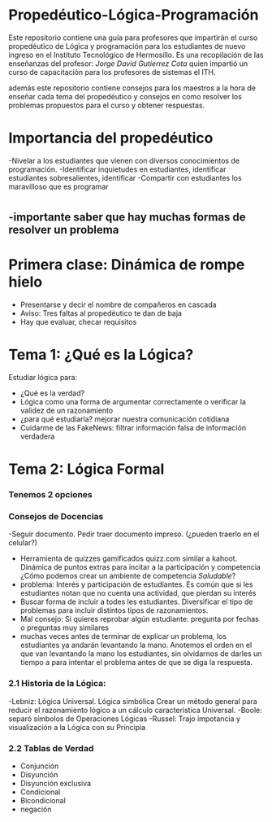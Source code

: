 # Propedéutico-Lógica-Programación

Este repositorio contiene una guía para profesores que impartirán el curso propedéutico de Lógica y programación para los estudiantes de nuevo ingreso en el Instituto Tecnológico de Hermosillo. Es una recopilación de las enseñanzas del profesor: *Jorge David Gutierrez Cota* quien impartió un curso de capacitación para los profesores de sistemas el ITH.

además este repositorio contiene consejos para los maestros a la hora de enseñar cada tema del propedéutico y consejos en como resolver los problemas propuestos para el curso y obtener respuestas.

# Importancia del propedéutico
-Nivelar a los estudiantes que vienen con diversos conocimientos de programación.
-Identificar inquietudes en estudiantes, identificar estudiantes sobresalientes, identificar
-Compartir con estudiantes los maravilloso que es programar

#
-importante saber que hay muchas formas de resolver un problema
-

# Primera clase: Dinámica de rompe hielo
- Presentarse y decir el nombre de compañeros en cascada
- Aviso: Tres faltas al propedéutico te dan de baja
- Hay que evaluar, checar requisitos

# Tema 1: ¿Qué es la Lógica?
Estudiar lógica para:
- ¿Qué es la verdad?
- Lógica como una forma de argumentar correctamente o verificar la validez de un razonamiento
- ¿para qué estudiarla? mejorar nuestra comunicación cotidiana
- Cuidarme de las FakeNews: filtrar información falsa de información verdadera


# Tema 2: Lógica Formal
### Tenemos 2 opciones



### Consejos de Docencias
-Seguir documento. Pedir traer documento impreso. (¿pueden traerlo en el celular?)
- Herramienta de quizzes gamificados quizz.com similar a kahoot. Dinámica de puntos extras para incitar a la participación y competencia ¿Cómo podemos crear un ambiente de competencia *Saludable*?
- problema: Interés y participación de estudiantes. Es común que si les estudiantes notan que no cuenta una actividad, que pierdan su interés
- Buscar forma de incluir a todes les estudiantes. Diversificar el tipo de problemas para incluir distintos tipos de razonamientos.
- Mal consejo: Si quieres reprobar algún estudiante: pregunta por fechas o preguntas muy similares
- muchas veces antes de terminar de explicar un problema, los estudiantes ya andarán levantando la mano. Anotemos el orden en el que van levantando la mano los estudiantes, sin olvidarnos de darles un tiempo a para intentar el problema antes de que se diga la respuesta.


### 2.1 Historia de la Lógica:
-Lebniz: Lógica Universal. Lógica simbólica Crear un método general para reducir el razonamiento lógico a un cálculo característica Universal. 
-Boole: separó símbolos de Operaciones Lógicas
-Russel: Trajo impotancia y visualización a la Lógica con su Principia

### 2.2 Tablas de Verdad

- Conjunción
- Disyunción
- Disyunción exclusiva
- Condicional
- Bicondicional
- negación

